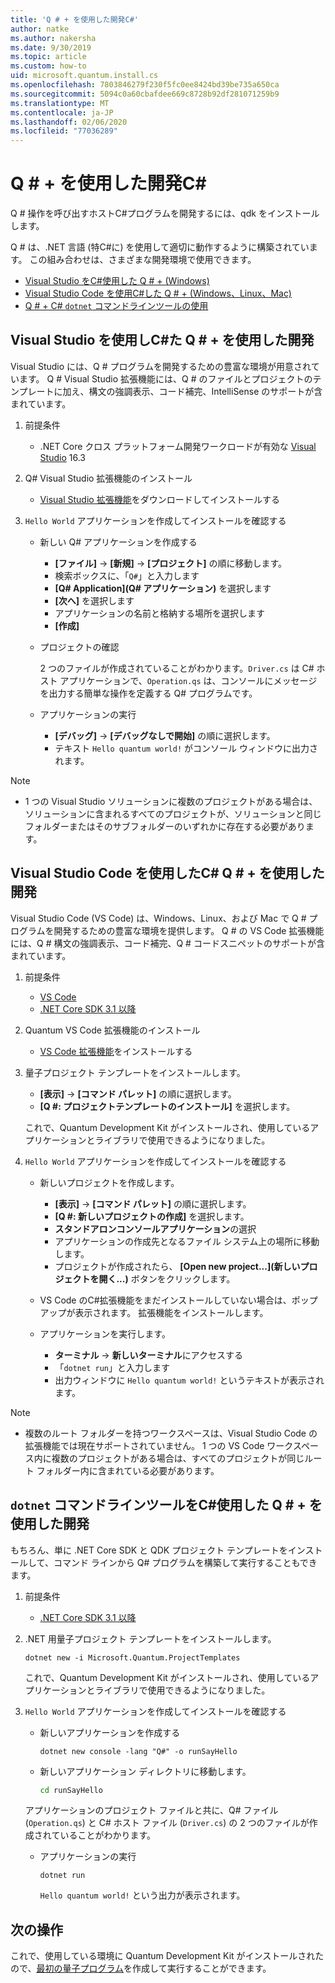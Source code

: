 ```yaml
---
title: 'Q # + を使用した開発C#'
author: natke
ms.author: nakersha
ms.date: 9/30/2019
ms.topic: article
ms.custom: how-to
uid: microsoft.quantum.install.cs
ms.openlocfilehash: 7803846279f230f5fc0ee8424bd39be735a650ca
ms.sourcegitcommit: 5094c0a60cbafdee669c8728b92df281071259b9
ms.translationtype: MT
ms.contentlocale: ja-JP
ms.lasthandoff: 02/06/2020
ms.locfileid: "77036289"
---
```

# <a name="develop-with-q--c"></a>Q # + を使用した開発C#

Q # 操作を呼び出すホストC#プログラムを開発するには、qdk をインストールします。

Q # は、.NET 言語 (特C#に) を使用して適切に動作するように構築されています。 この組み合わせは、さまざまな開発環境で使用できます。

- [Visual Studio をC#使用した Q # + (Windows)](#VS)
- [Visual Studio Code を使用C#した Q # + (Windows、Linux、Mac)](#VSC)
- [Q # + C# `dotnet` コマンドラインツールの使用](#command)

## Visual Studio を使用しC#た Q # + を使用した開発 <a name="VS"></a>

Visual Studio には、Q # プログラムを開発するための豊富な環境が用意されています。 Q # Visual Studio 拡張機能には、Q # のファイルとプロジェクトのテンプレートに加え、構文の強調表示、コード補完、IntelliSense のサポートが含まれています。


1. 前提条件

    - .NET Core クロス プラットフォーム開発ワークロードが有効な [Visual Studio](https://visualstudio.microsoft.com/downloads/) 16.3

1. Q# Visual Studio 拡張機能のインストール

    - [Visual Studio 拡張機能](https://marketplace.visualstudio.com/items?itemName=quantum.DevKit)をダウンロードしてインストールする

1. `Hello World` アプリケーションを作成してインストールを確認する

    - 新しい Q# アプリケーションを作成する

        - **[ファイル]**  ->  **[新規]**  ->  **[プロジェクト]** の順に移動します。
        - 検索ボックスに、「`Q#`」と入力します
        - **[Q# Application]\(Q# アプリケーション\)** を選択します
        - **[次へ]** を選択します
        - アプリケーションの名前と格納する場所を選択します
        - **[作成]**

    - プロジェクトの確認

        2 つのファイルが作成されていることがわかります。`Driver.cs` は C# ホスト アプリケーションで、`Operation.qs` は、コンソールにメッセージを出力する簡単な操作を定義する Q# プログラムです。

    - アプリケーションの実行

        - **[デバッグ]**  ->  **[デバッグなしで開始]** の順に選択します。
        - テキスト `Hello quantum world!` がコンソール ウィンドウに出力されます。

> [!NOTE]
> * 1 つの Visual Studio ソリューションに複数のプロジェクトがある場合は、ソリューションに含まれるすべてのプロジェクトが、ソリューションと同じフォルダーまたはそのサブフォルダーのいずれかに存在する必要があります。  

## Visual Studio Code を使用したC# Q # + を使用した開発 <a name="VSC"></a>

Visual Studio Code (VS Code) は、Windows、Linux、および Mac で Q # プログラムを開発するための豊富な環境を提供します。  Q # の VS Code 拡張機能には、Q # 構文の強調表示、コード補完、Q # コードスニペットのサポートが含まれています。

1. 前提条件

   - [VS Code](https://code.visualstudio.com/download)
   - [.NET Core SDK 3.1 以降](https://www.microsoft.com/net/download)

1. Quantum VS Code 拡張機能のインストール

    - [VS Code 拡張機能](https://marketplace.visualstudio.com/items?itemName=quantum.quantum-devkit-vscode)をインストールする

1. 量子プロジェクト テンプレートをインストールします。

   - **[表示]**  ->  **[コマンド パレット]** の順に選択します。
   - **[Q #: プロジェクトテンプレートのインストール]** を選択します。

    これで、Quantum Development Kit がインストールされ、使用しているアプリケーションとライブラリで使用できるようになりました。

1. `Hello World` アプリケーションを作成してインストールを確認する

    - 新しいプロジェクトを作成します。

        - **[表示]**  ->  **[コマンド パレット]** の順に選択します。
        - **[Q #: 新しいプロジェクトの作成]** を選択します。
        - **スタンドアロンコンソールアプリケーション**の選択
        - アプリケーションの作成先となるファイル システム上の場所に移動します。
        - プロジェクトが作成されたら、 **[Open new project...]\(新しいプロジェクトを開く...\)** ボタンをクリックします。

    - VS Code のC#拡張機能をまだインストールしていない場合は、ポップアップが表示されます。 拡張機能をインストールします。 

    - アプリケーションを実行します。

        - **ターミナル** -> **新しいターミナル**にアクセスする
        - 「`dotnet run`」と入力します
        - 出力ウィンドウに `Hello quantum world!` というテキストが表示されます。


> [!NOTE]
> * 複数のルート フォルダーを持つワークスペースは、Visual Studio Code の拡張機能では現在サポートされていません。 1 つの VS Code ワークスペース内に複数のプロジェクトがある場合は、すべてのプロジェクトが同じルート フォルダー内に含まれている必要があります。

## `dotnet` コマンドラインツールをC#使用した Q # + を使用した開発<a name="command"></a>

もちろん、単に .NET Core SDK と QDK プロジェクト テンプレートをインストールして、コマンド ラインから Q# プログラムを構築して実行することもできます。 

1. 前提条件

    - [.NET Core SDK 3.1 以降](https://www.microsoft.com/net/download)

1. .NET 用量子プロジェクト テンプレートをインストールします。

    ```dotnetcli
    dotnet new -i Microsoft.Quantum.ProjectTemplates
    ```

    これで、Quantum Development Kit がインストールされ、使用しているアプリケーションとライブラリで使用できるようになりました。

1. `Hello World` アプリケーションを作成してインストールを確認する

    - 新しいアプリケーションを作成する

       ```dotnetcli
       dotnet new console -lang "Q#" -o runSayHello
       ```

    - 新しいアプリケーション ディレクトリに移動します。

       ```bash
       cd runSayHello
       ```

    アプリケーションのプロジェクト ファイルと共に、Q# ファイル (`Operation.qs`) と C# ホスト ファイル (`Driver.cs`) の 2 つのファイルが作成されていることがわかります。

    - アプリケーションの実行

        ```dotnetcli
        dotnet run
        ```

        `Hello quantum world!` という出力が表示されます。

    
## <a name="whats-next"></a>次の操作

これで、使用している環境に Quantum Development Kit がインストールされたので、[最初の量子プログラム](xref:microsoft.quantum.write-program)を作成して実行することができます。
